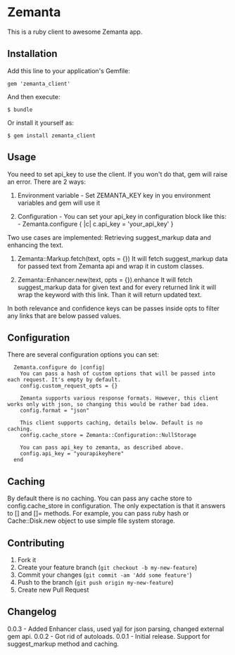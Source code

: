 # Zemanta

This is a ruby client to awesome Zemanta app. 

## Installation

Add this line to your application's Gemfile:

    gem 'zemanta_client'

And then execute:

    $ bundle

Or install it yourself as:

    $ gem install zemanta_client

## Usage

You need to set api_key to use the client. If you won't do that, gem will raise an error. There are 2 ways:
  1. Environment variable
    - Set ZEMANTA_KEY key in you environment variables and gem will use it

  2. Configuration
    - You can set your api_key in configuration block like this:
    - Zemanta.configure { |c| c.api_key = 'your_api_key' } 


  Two use cases are implemented: Retrieving suggest_markup data and enhancing the text.

  1. Zemanta::Markup.fetch(text, opts = {})
    It will fetch suggest_markup data for passed text from Zemanta api and wrap it in custom classes.

  2. Zemanta::Enhancer.new(text, opts = {}).enhance
    It will fetch suggest_markup data for given text and for every returned link it will wrap the keyword with this link.
    Than it will return updated text.

  In both relevance and confidence keys can be passes inside opts to filter any links that are below passed values.

## Configuration

  There are several configuration options you can set:

      Zemanta.configure do |config|
        You can pass a hash of custom options that will be passed into each request. It's empty by default.
        config.custom_request_opts = {}
      
        Zemanta supports various response formats. However, this client works only with json, so changing this would be rather bad idea.
        config.format = "json"
      
        This client supports caching, details below. Default is no caching.
        config.cache_store = Zemanta::Configuration::NullStorage
      
        You can pass api_key to zemanta, as described above.
        config.api_key = "yourapikeyhere"
      end

## Caching
  By default there is no caching. You can pass any cache store to config.cache_store in configuration.
  The only expectation is that it answers to [] and []= methods. For example, you can pass ruby hash or Cache::Disk.new
  object to use simple file system storage.

## Contributing

1. Fork it
2. Create your feature branch (`git checkout -b my-new-feature`)
3. Commit your changes (`git commit -am 'Add some feature'`)
4. Push to the branch (`git push origin my-new-feature`)
5. Create new Pull Request

## Changelog

0.0.3 - Added Enhancer class, used yajl for json parsing, changed external gem api.
0.0.2 - Got rid of autoloads.
0.0.1 - Initial release. Support for suggest_markup method and caching.